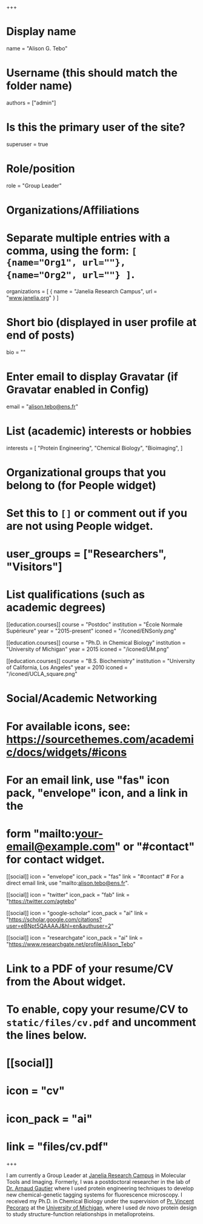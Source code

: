 +++
# Display name
name = "Alison G. Tebo"

# Username (this should match the folder name)
authors = ["admin"]

# Is this the primary user of the site?
superuser = true

# Role/position
role = "Group Leader"

# Organizations/Affiliations
#   Separate multiple entries with a comma, using the form: `[ {name="Org1", url=""}, {name="Org2", url=""} ]`.
organizations = [ { name = "Janelia Research Campus", url = "www.janelia.org" } ]

# Short bio (displayed in user profile at end of posts)
bio = ""

# Enter email to display Gravatar (if Gravatar enabled in Config)
email = "alison.tebo@ens.fr"

# List (academic) interests or hobbies
interests = [
  "Protein Engineering",
  "Chemical Biology",
  "Bioimaging",
]

# Organizational groups that you belong to (for People widget)
#   Set this to `[]` or comment out if you are not using People widget.
# user_groups = ["Researchers", "Visitors"]

# List qualifications (such as academic degrees)
[[education.courses]]
  course = "Postdoc"
  institution = "École Normale Supérieure"
  year = "2015-present"
  iconed =  "/iconed/ENSonly.png"
  
[[education.courses]] 
  course = "Ph.D. in Chemical Biology"
  institution = "University of Michigan"
  year = 2015
  iconed =  "/iconed/UM.png"

[[education.courses]]
  course = "B.S. Biochemistry"
  institution = "University of California, Los Angeles"
  year = 2010
  iconed =  "/iconed/UCLA_square.png"


# Social/Academic Networking
# For available icons, see: https://sourcethemes.com/academic/docs/widgets/#icons
#   For an email link, use "fas" icon pack, "envelope" icon, and a link in the
#   form "mailto:your-email@example.com" or "#contact" for contact widget.

[[social]]
  icon = "envelope"
  icon_pack = "fas"
  link = "#contact"  # For a direct email link, use "mailto:alison.tebo@ens.fr".

[[social]]
  icon = "twitter"
  icon_pack = "fab"
  link = "https://twitter.com/agtebo"

[[social]]
  icon = "google-scholar"
  icon_pack = "ai"
  link = "https://scholar.google.com/citations?user=eBNpt5QAAAAJ&hl=en&authuser=2"

[[social]]
   icon = "researchgate"
   icon_pack = "ai"
   link = "https://www.researchgate.net/profile/Alison_Tebo"

# Link to a PDF of your resume/CV from the About widget.
# To enable, copy your resume/CV to `static/files/cv.pdf` and uncomment the lines below.
# [[social]]
#   icon = "cv"
#   icon_pack = "ai"
#   link = "files/cv.pdf"

+++

I am currently a Group Leader at [Janelia Research Campus](https://www.janelia.org/lab/tebo-lab) in Molecular Tools and Imaging. Formerly, I was a postdoctoral researcher in the lab of [Dr. Arnaud Gautier](http://www.arnaudgautier.com) where I used protein engineering techniques to develop new chemical-genetic tagging systems for fluorescence microscopy. I received my Ph.D. in Chemical Biology under the supervision of [Pr. Vincent Pecoraro](https://sites.lsa.umich.edu/pecoraro-lab/) at the [University of Michigan](http://www.chembio.umich.edu/), where I used *de novo* protein design to study structure-function relationships in metalloproteins.

